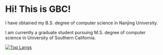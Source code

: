 # Hi! This is GBC!
I have obtained my B.S. degree of computer science in Nanjing University. 

I am currently a graduate student pursuing M.S. degree of computer science in University of Southern California.

[![Top Langs](https://github-readme-stats.vercel.app/api/top-langs/?username=gbccccc&layout=compact)](https://github.com/gbccccc/github-readme-stats)
